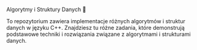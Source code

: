 Algorytmy i Struktury Danych 🚀

To repozytorium zawiera implementacje różnych algorytmów i struktur danych w języku C++. Znajdziesz tu różne zadania, które demonstrują podstawowe techniki i rozwiązania związane z algorytmami i strukturami danych.
